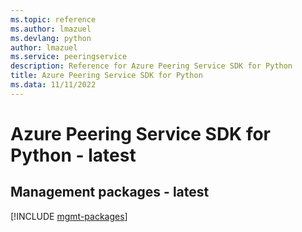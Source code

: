 ```yaml
---
ms.topic: reference
ms.author: lmazuel
ms.devlang: python
author: lmazuel
ms.service: peeringservice
description: Reference for Azure Peering Service SDK for Python
title: Azure Peering Service SDK for Python
ms.data: 11/11/2022
---
```

# Azure Peering Service SDK for Python - latest

## Management packages - latest
[!INCLUDE [mgmt-packages](peering-service-mgmt-index.md)]